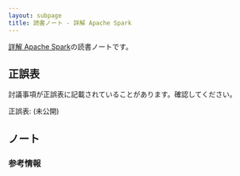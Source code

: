```yaml
---
layout: subpage
title: 読書ノート - 詳解 Apache Spark
---
```


[詳解 Apache Spark](/workshop/7-spark)の読書ノートです。

## 正誤表

討議事項が正誤表に記載されていることがあります。確認してください。

正誤表: (未公開)

## ノート


### 参考情報
